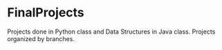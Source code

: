 # FinalProjects
Projects done in Python class and Data Structures in Java class. 
Projects organized by branches. 
